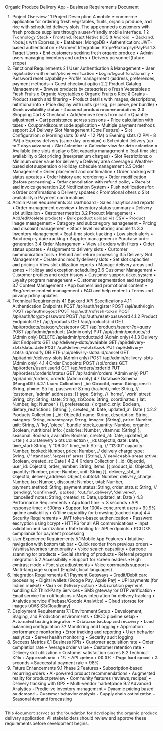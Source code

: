 Organic Produce Delivery App - Business Requirements Document
1. Project Overview
1.1 Project Description
A mobile e-commerce application for ordering fresh vegetables, fruits, organic produce, and rice with scheduled delivery slots. The app connects customers with fresh produce suppliers through a user-friendly mobile interface.
1.2 Technology Stack
•	Frontend: React Native (iOS & Android)
•	Backend: Node.js with Express.js
•	Database: MongoDB
•	Authentication: JWT-based authentication
•	Payment Integration: Stripe/Razorpay/PayPal
1.3 Target Users
•	End customers seeking fresh organic produce
•	Admin users managing inventory and orders
•	Delivery personnel (future scope)
2. Functional Requirements
2.1 User Authentication & Management
•	User registration with email/phone verification
•	Login/logout functionality
•	Password reset capability
•	Profile management (address, preferences, payment methods)
•	Guest checkout option
2.2 Product Catalog Management
•	Browse products by categories: 
o	Fresh Vegetables
o	Fresh Fruits
o	Organic Vegetables
o	Organic Fruits
o	Rice & Grains
•	Product search and filtering
•	Product details with images, descriptions, nutritional info
•	Price display with units (per kg, per piece, per bundle)
•	Stock availability status
•	Seasonal product recommendations
2.3 Shopping Cart & Checkout
•	Add/remove items from cart
•	Quantity adjustment
•	Cart persistence across sessions
•	Price calculation with taxes
•	Coupon/discount code application
•	Multiple payment methods support
2.4 Delivery Slot Management (Core Feature)
•	Slot Configuration:
o	Morning slots (6 AM - 12 PM)
o	Evening slots (2 PM - 8 PM)
o	Express delivery (same day, premium)
o	Scheduled delivery (up to 7 days advance)
•	Slot Selection:
o	Calendar view for date selection
o	Available time slots display
o	Slot capacity management
o	Real-time slot availability
o	Slot pricing (free/premium charges)
•	Slot Restrictions:
o	Minimum order value for delivery
o	Delivery area coverage
o	Weather-based slot suspension
o	Holiday schedule management
2.5 Order Management
•	Order placement and confirmation
•	Order tracking with status updates
•	Order history and reordering
•	Order modification (before processing)
•	Order cancellation with refund policy
•	Receipt and invoice generation
2.6 Notification System
•	Push notifications for: 
o	Order confirmations
o	Delivery updates
o	Promotional offers
o	Slot availability
o	Payment confirmations
3. Admin Panel Requirements
3.1 Dashboard
•	Sales analytics and reports
•	Order management overview
•	Inventory status summary
•	Delivery slot utilization
•	Customer metrics
3.2 Product Management
•	Add/edit/delete products
•	Bulk product upload via CSV
•	Product image management
•	Category and subcategory management
•	Pricing and discount management
•	Stock level monitoring and alerts
3.3 Inventory Management
•	Real-time stock tracking
•	Low stock alerts
•	Batch/expiry date tracking
•	Supplier management
•	Purchase order generation
3.4 Order Management
•	View all orders with filters
•	Order status updates
•	Assignment to delivery slots
•	Customer communication tools
•	Refund and return processing
3.5 Delivery Slot Management
•	Create and modify delivery slots
•	Set slot capacities and pricing
•	View slot utilization reports
•	Manage delivery areas and zones
•	Holiday and exception scheduling
3.6 Customer Management
•	Customer profiles and order history
•	Customer support ticket system
•	Loyalty program management
•	Customer segmentation and targeting
3.7 Content Management
•	App banners and promotional content
•	Blog/recipe content management
•	FAQ and help content
•	Terms and privacy policy updates
4. Technical Requirements
4.1 Backend API Specifications
4.1.1 Authentication Endpoints
POST /api/auth/register
POST /api/auth/login
POST /api/auth/logout
POST /api/auth/refresh-token
POST /api/auth/forgot-password
POST /api/auth/reset-password
4.1.2 Product Endpoints
GET /api/products
GET /api/products/:id
GET /api/products/category/:category
GET /api/products/search?q=query
POST /api/admin/products (Admin only)
PUT /api/admin/products/:id (Admin only)
DELETE /api/admin/products/:id (Admin only)
4.1.3 Delivery Slot Endpoints
GET /api/delivery-slots/available
GET /api/delivery-slots/date/:date
POST /api/delivery-slots/book
PUT /api/delivery-slots/:id/modify
DELETE /api/delivery-slots/:id/cancel
GET /api/admin/delivery-slots (Admin only)
POST /api/admin/delivery-slots (Admin only)
4.1.4 Order Endpoints
POST /api/orders
GET /api/orders/user/:userId
GET /api/orders/:orderId
PUT /api/orders/:orderId/status
GET /api/admin/orders (Admin only)
PUT /api/admin/orders/:orderId (Admin only)
4.2 Database Schema (MongoDB)
4.2.1 Users Collection
{
  _id: ObjectId,
  name: String,
  email: String,
  phone: String,
  password: String (hashed),
  role: String, // 'customer', 'admin'
  addresses: [{
    type: String, // 'home', 'work'
    street: String,
    city: String,
    state: String,
    zipCode: String,
    coordinates: { lat: Number, lng: Number }
  }],
  preferences: {
    organic_only: Boolean,
    dietary_restrictions: [String]
  },
  created_at: Date,
  updated_at: Date
}
4.2.2 Products Collection
{
  _id: ObjectId,
  name: String,
  description: String,
  category: String,
  subcategory: String,
  images: [String],
  price: Number,
  unit: String, // 'kg', 'piece', 'bundle'
  stock_quantity: Number,
  organic: Boolean,
  nutritional_info: {
    calories: Number,
    vitamins: [String]
  },
  seasonal: Boolean,
  available: Boolean,
  created_at: Date,
  updated_at: Date
}
4.2.3 Delivery Slots Collection
{
  _id: ObjectId,
  date: Date,
  time_start: String, // "09:00"
  time_end: String, // "12:00"
  capacity: Number,
  booked: Number,
  price: Number, // delivery charge
  type: String, // 'standard', 'express'
  areas: [String], // serviceable areas
  active: Boolean,
  created_at: Date
}
4.2.4 Orders Collection
{
  _id: ObjectId,
  user_id: ObjectId,
  order_number: String,
  items: [{
    product_id: ObjectId,
    quantity: Number,
    price: Number,
    unit: String
  }],
  delivery_slot_id: ObjectId,
  delivery_address: Object,
  subtotal: Number,
  delivery_charge: Number,
  tax: Number,
  discount: Number,
  total: Number,
  payment_method: String,
  payment_status: String,
  order_status: String, // 'pending', 'confirmed', 'packed', 'out_for_delivery', 'delivered', 'cancelled'
  notes: String,
  created_at: Date,
  updated_at: Date
}
4.3 Performance Requirements
•	App load time: < 3 seconds
•	API response time: < 500ms
•	Support for 1000+ concurrent users
•	99.9% uptime availability
•	Offline capability for browsing (cached data)
4.4 Security Requirements
•	JWT token-based authentication
•	Password encryption using bcrypt
•	HTTPS for all API communications
•	Input validation and sanitization
•	Rate limiting for API endpoints
•	PCI DSS compliance for payment processing
5. User Experience Requirements
5.1 Mobile App Features
•	Intuitive navigation with bottom tab bar
•	Quick reorder from previous orders
•	Wishlist/favorites functionality
•	Voice search capability
•	Barcode scanning for products
•	Social sharing of products
•	Referral program integration
5.2 Accessibility
•	Support for screen readers
•	High contrast mode
•	Font size adjustments
•	Voice commands support
•	Multi-language support (English, local languages)
6. Integration Requirements
6.1 Payment Gateways
•	Credit/Debit card processing
•	Digital wallets (Google Pay, Apple Pay)
•	UPI payments (for Indian market)
•	Cash on Delivery option
•	Subscription payment handling
6.2 Third-Party Services
•	SMS gateway for OTP verification
•	Email service for notifications
•	Maps integration for delivery tracking
•	Analytics service (Firebase/Google Analytics)
•	Cloud storage for images (AWS S3/Cloudinary)
7. Deployment Requirements
7.1 Environment Setup
•	Development, Staging, and Production environments
•	CI/CD pipeline setup
•	Automated testing integration
•	Database backup and recovery
•	Load balancing configuration
7.2 Monitoring and Logging
•	Application performance monitoring
•	Error tracking and reporting
•	User behavior analytics
•	Server health monitoring
•	Security audit logging
8. Success Metrics
8.1 Business KPIs
•	Customer acquisition rate
•	Order completion rate
•	Average order value
•	Customer retention rate
•	Delivery slot utilization
•	Customer satisfaction scores
8.2 Technical KPIs
•	App crash rate < 1%
•	API uptime > 99.9%
•	Page load speed < 3 seconds
•	Successful payment rate > 98%
9. Future Enhancements
9.1 Phase 2 Features
•	Subscription-based recurring orders
•	AI-powered product recommendations
•	Augmented reality for product preview
•	Community features (reviews, recipes)
•	Delivery tracking with GPS
•	Multi-vendor marketplace
9.2 Advanced Analytics
•	Predictive inventory management
•	Dynamic pricing based on demand
•	Customer behavior analysis
•	Supply chain optimization
•	Seasonal demand forecasting
________________________________________
This document serves as the foundation for developing the organic produce delivery application. All stakeholders should review and approve these requirements before development begins.

